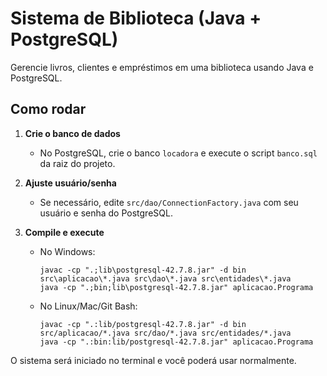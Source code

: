 # Sistema de Biblioteca (Java + PostgreSQL)

Gerencie livros, clientes e empréstimos em uma biblioteca usando Java e PostgreSQL.

## Como rodar

1. **Crie o banco de dados**
   - No PostgreSQL, crie o banco `locadora` e execute o script `banco.sql` da raiz do projeto.

2. **Ajuste usuário/senha**
   - Se necessário, edite `src/dao/ConnectionFactory.java` com seu usuário e senha do PostgreSQL.

3. **Compile e execute**
   - No Windows:
     ```
     javac -cp ".;lib\postgresql-42.7.8.jar" -d bin src\aplicacao\*.java src\dao\*.java src\entidades\*.java
     java -cp ".;bin;lib\postgresql-42.7.8.jar" aplicacao.Programa
     ```
   - No Linux/Mac/Git Bash:
     ```
     javac -cp ".:lib/postgresql-42.7.8.jar" -d bin src/aplicacao/*.java src/dao/*.java src/entidades/*.java
     java -cp ".:bin:lib/postgresql-42.7.8.jar" aplicacao.Programa
     ```

O sistema será iniciado no terminal e você poderá usar normalmente.

